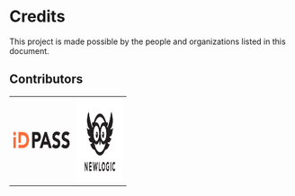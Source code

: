 # Credits

This project is made possible by the people and organizations listed in this document.

## Contributors

<table border="0" style="border:none"><tr>
<td> <img src="docs/images/id_pass_logo.svg" width="100" height="30"> </td>
<td> <img src="docs/images/newlogic_logo.svg" width="80" height="150"> </td>
</tr></table>
